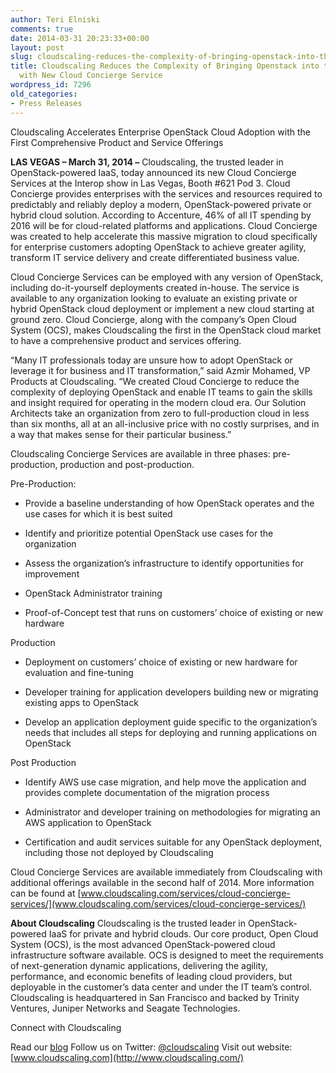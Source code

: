 ```yaml
---
author: Teri Elniski
comments: true
date: 2014-03-31 20:23:33+00:00
layout: post
slug: cloudscaling-reduces-the-complexity-of-bringing-openstack-into-the-enterprise-with-new-cloud-concierge-service
title: Cloudscaling Reduces the Complexity of Bringing Openstack into the Enterprise
  with New Cloud Concierge Service
wordpress_id: 7296
old_categories:
- Press Releases
---
```


Cloudscaling Accelerates Enterprise OpenStack Cloud Adoption with the First Comprehensive Product and Service Offerings

**LAS VEGAS – March 31, 2014 –** Cloudscaling, the trusted leader in OpenStack-powered IaaS, today announced its new Cloud Concierge Services at the Interop show in Las Vegas, Booth #621 Pod 3.  Cloud Concierge provides enterprises with the services and resources required to predictably and reliably deploy a modern, OpenStack-powered private or hybrid cloud solution. According to Accenture, 46% of all IT spending by 2016 will be for cloud-related platforms and applications.  Cloud Concierge was created to help accelerate this massive migration to cloud specifically for enterprise customers adopting OpenStack to achieve greater agility, transform IT service delivery and create differentiated business value.

Cloud Concierge Services can be employed with any version of OpenStack, including do-it-yourself deployments created in-house.  The service is available to any organization looking to evaluate an existing private or hybrid OpenStack cloud deployment or implement a new cloud starting at ground zero.  Cloud Concierge, along with the company’s Open Cloud System (OCS), makes Cloudscaling the first in the OpenStack cloud market to have a comprehensive product and services offering. 

“Many IT professionals today are unsure how to adopt OpenStack or leverage it for business and IT transformation,” said Azmir Mohamed, VP Products at Cloudscaling.  “We created Cloud Concierge to reduce the complexity of deploying OpenStack and enable IT teams to gain the skills and insight required for operating in the modern cloud era. Our Solution Architects take an organization from zero to full-production cloud in less than six months, all at an all-inclusive price with no costly surprises, and in a way that makes sense for their particular business.”

Cloudscaling Concierge Services are available in three phases: pre-production, production and post-production.

Pre-Production:






  * Provide a baseline understanding of how OpenStack operates and the use cases for which it is best suited


  * Identify and prioritize potential OpenStack use cases for the organization


  * Assess the organization’s infrastructure to identify opportunities for improvement


  * OpenStack Administrator training


  * Proof-of-Concept test that runs on customers’ choice of existing or new hardware




Production




  * Deployment on customers’ choice of existing or new hardware for evaluation and fine-tuning


  * Developer training for application developers building new or migrating existing apps to OpenStack


  * Develop an application deployment guide specific to the organization’s needs that includes all steps for deploying and running applications on OpenStack




Post Production




  * Identify AWS use case migration, and help move the application and provides complete documentation of the migration process


  * Administrator and developer training on methodologies for migrating an AWS application to OpenStack


  * Certification and audit services suitable for any OpenStack deployment, including those not deployed by Cloudscaling





Cloud Concierge Services are available immediately from Cloudscaling with additional offerings available in the second half of 2014.  More information can be found at [www.cloudscaling.com/services/cloud-concierge-services/](www.cloudscaling.com/services/cloud-concierge-services/)





**About Cloudscaling**
Cloudscaling is the trusted leader in OpenStack-powered IaaS for private and hybrid clouds. Our core product, Open Cloud System (OCS), is the most advanced OpenStack-powered cloud infrastructure software available. OCS is designed to meet the requirements of next-generation dynamic applications, delivering the agility, performance, and economic benefits of leading cloud providers, but deployable in the customer’s data center and under the IT team’s control. Cloudscaling is headquartered in San Francisco and backed by Trinity Ventures, Juniper Networks and Seagate Technologies.




Connect with Cloudscaling




Read our [blog](http://www.cloudscaling.com/blog/)
Follow us on Twitter: [@cloudscaling](https://twitter.com/Cloudscaling)
Visit out website: [www.cloudscaling.com](http://www.cloudscaling.com/)
